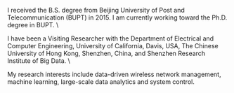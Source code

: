 I received the B.S. degree from Beijing University of Post and Telecommunication (BUPT) in 2015. I am currently working toward the Ph.D. degree in BUPT. \\

I have been a Visiting Researcher with the Department of Electrical and Computer Engineering, University of California, Davis, USA, The Chinese University of Hong Kong, Shenzhen, China, and Shenzhen Research Institute of Big Data. \\

My research interests include data-driven wireless network management, machine learning, large-scale data analytics and system control.
